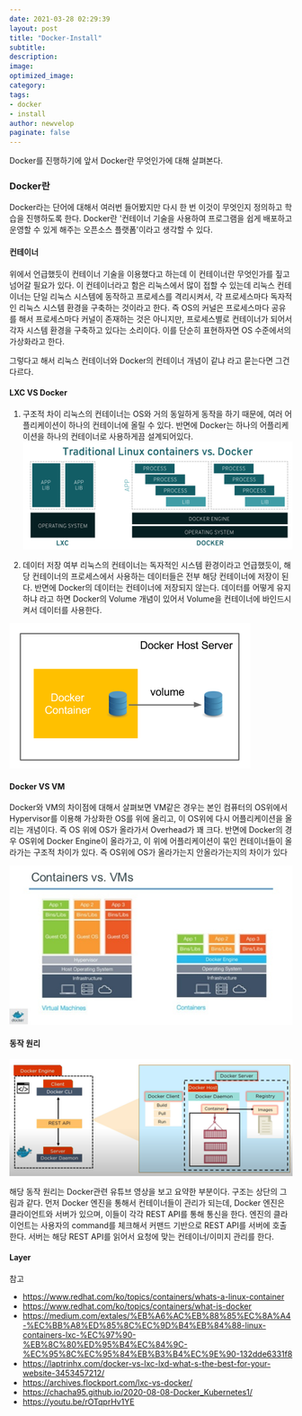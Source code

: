 ```yaml
---
date: 2021-03-28 02:29:39
layout: post
title: "Docker-Install"
subtitle:
description:
image:
optimized_image:
category:
tags:
- docker
- install
author: newvelop
paginate: false
---
```

Docker를 진행하기에 앞서 Docker란 무엇인가에 대해 살펴본다.

### Docker란
Docker라는 단어에 대해서 여러번 들어봤지만 다시 한 번 이것이 무엇인지 정의하고 학습을 진행하도록 한다. Docker란 '컨테이너 기술을 사용하여 프로그램을 쉽게 배포하고 운영할 수 있게 해주는 오픈소스 플랫폼'이라고 생각할 수 있다.

#### 컨테이너
위에서 언급했듯이 컨테이너 기술을 이용했다고 하는데 이 컨테이너란 무엇인가를 짚고 넘어갈 필요가 있다. 이 컨테이너라고 함은 리눅스에서 많이 접할 수 있는데 리눅스 컨테이너는 단일 리눅스 시스템에 동작하고 프로세스를 격리시켜서, 각 프로세스마다 독자적인 리눅스 시스템 환경을 구축하는 것이라고 한다. 즉 OS의 커널은 프로세스마다 공유를 해서 프로세스마다 커널이 존재하는 것은 아니지만, 프로세스별로 컨테이너가 되어서 각자 시스템 환경을 구축하고 있다는 소리이다. 이를 단순히 표현하자면 OS 수준에서의 가상화라고 한다.

그렇다고 해서 리눅스 컨테이너와 Docker의 컨테이너 개념이 같냐 라고 묻는다면 그건 다르다.

#### LXC VS Docker
1. 구조적 차이
  리눅스의 컨테이너는 OS와 거의 동일하게 동작을 하기 때문에, 여러 어플리케이션이 하나의 컨테이너에 올릴 수 있다. 반면에 Docker는 하나의 어플리케이션을 하나의 컨테이너로 사용하게끔 설계되어있다. 
  ![screensh](../assets/img/2021-03-28-Docker---Concept/lxc_vs_docker.png)

2. 데이터 저장 여부
  리눅스의 컨테이너는 독자적인 시스템 환경이라고 언급했듯이, 해당 컨테이너의 프로세스에서 사용하는 데이터들은 전부 해당 컨테이너에 저장이 된다. 반면에 Docker의 데이터는 컨테이너에 저장되지 않는다. 데이터를 어떻게 유지하냐 라고 하면 Docker의 Volume 개념이 있어서 Volume을 컨테이너에 바인드시켜서 데이터를 사용한다.

  ![screensh](../assets/img/2021-03-28-Docker---Concept/Docker-volume.png)

#### Docker VS VM
Docker와 VM의 차이점에 대해서 살펴보면 VM같은 경우는 본인 컴퓨터의 OS위에서 Hypervisor를 이용해 가상화한 OS를 위에 올리고, 이 OS위에 다시 어플리케이션을 올리는 개념이다. 즉 OS 위에 OS가 올라가서 Overhead가 꽤 크다. 반면에 Docker의 경우 OS위에 Docker Engine이 올라가고, 이 위에 어플리케이션이 묶인 컨테이너들이 올라가는 구조적 차이가 있다. 즉 OS위에 OS가 올라가는지 안올라가는지의 차이가 있다

![screensh](../assets/img/2021-03-28-Docker---Concept/docker_vs_vm.jpg)

#### 동작 원리
![screensh](../assets/img/2021-03-28-Docker---Concept/Docker-architecture.png)

해당 동작 원리는 Docker관련 유튜브 영상을 보고 요약한 부분이다. 구조는 상단의 그림과 같다. 먼저 Docker 엔진을 통해서 컨테이너들이 관리가 되는데, Docker 엔진은 클라이언트와 서버가 있으며, 이들이 각각 REST API를 통해 통신을 한다. 엔진의 클라이언트는 사용자의 command를 체크해서 커맨드 기반으로 REST API를 서버에 호출한다. 서버는 해당 REST API를 읽어서 요청에 맞는 컨테이너/이미지 관리를 한다.

#### Layer


참고
- https://www.redhat.com/ko/topics/containers/whats-a-linux-container
- https://www.redhat.com/ko/topics/containers/what-is-docker
- https://medium.com/extales/%EB%A6%AC%EB%88%85%EC%8A%A4-%EC%BB%A8%ED%85%8C%EC%9D%B4%EB%84%88-linux-containers-lxc-%EC%97%90-%EB%8C%80%ED%95%B4%EC%84%9C-%EC%95%8C%EC%95%84%EB%B3%B4%EC%9E%90-132dde6331f8
- https://laptrinhx.com/docker-vs-lxc-lxd-what-s-the-best-for-your-website-3453457212/
- https://archives.flockport.com/lxc-vs-docker/
- https://chacha95.github.io/2020-08-08-Docker_Kubernetes1/
- https://youtu.be/rOTqprHv1YE